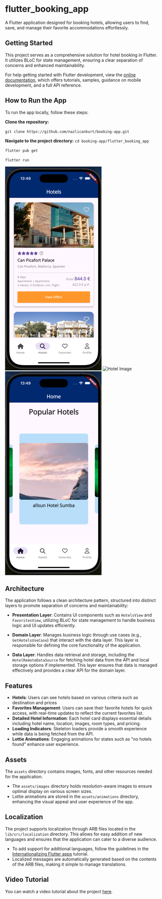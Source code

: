 # flutter_booking_app


A Flutter application designed for booking hotels, allowing users to find, save, and manage their favorite accommodations effortlessly.

## Getting Started

This project serves as a comprehensive solution for hotel booking in Flutter. It utilizes BLoC for state management, ensuring a clear separation of concerns and enhanced maintainability.

For help getting started with Flutter development, view the
[online documentation](https://docs.flutter.dev), which offers tutorials,
samples, guidance on mobile development, and a full API reference.


## How to Run the App

To run the app locally, follow these steps:

**Clone the repository:**

``git clone https://github.com/nazlicankurt/booking-app.git``

**Navigate to the project directory:**
``cd booking-app/flutter_booking_app``


``flutter pub get``

``flutter run``

![Hotel Image](/flutter_booking_app/assets/images/hotel.png)
![Hotel Image](/assets/images/favori.png)
![Hotel Image](/flutter_booking_app/assets/images/home.png)


## Architecture

The application follows a clean architecture pattern, structured into distinct layers to promote separation of concerns and maintainability:

- **Presentation Layer**: Contains UI components such as `HotelsView` and `FavoritesView`, utilizing BLoC for state management to handle business logic and UI updates efficiently.
  
- **Domain Layer**: Manages business logic through use cases (e.g., `GetHotelsUseCase`) that interact with the data layer. This layer is responsible for defining the core functionality of the application.
  
- **Data Layer**: Handles data retrieval and storage, including the `HotelRemoteDataSource` for fetching hotel data from the API and local storage options if implemented. This layer ensures that data is managed effectively and provides a clear API for the domain layer.


## Features

- **Hotels**: Users can see hotels based on various criteria such as destination and prices
- **Favorites Management**: Users can save their favorite hotels for quick access, with real-time updates to reflect the current favorites list.
- **Detailed Hotel Information**: Each hotel card displays essential details including hotel name, location, images, room types, and pricing.
- **Loading Indicators**: Skeleton loaders provide a smooth experience while data is being fetched from the API.
- **Lottie Animations**: Engaging animations for states such as "no hotels found" enhance user experience.


## Assets

The `assets` directory contains images, fonts, and other resources needed for the application.

- The `assets/images` directory holds resolution-aware images to ensure optimal display on various screen sizes.
- Lottie animations are stored in the `assets/animations` directory, enhancing the visual appeal and user experience of the app.


## Localization

The project supports localization through ARB files located in the `lib/src/localization` directory. This allows for easy addition of new languages and ensures that the application can cater to a diverse audience.

- To add support for additional languages, follow the guidelines in the [Internationalizing Flutter apps](https://flutter.dev/docs/development/accessibility-and-localization/internationalization) tutorial.
- Localized messages are automatically generated based on the contents of the ARB files, making it simple to manage translations.


## Video Tutorial

You can watch a video tutorial about the project [here](https://vimeo.com/1017045772?share=copy).